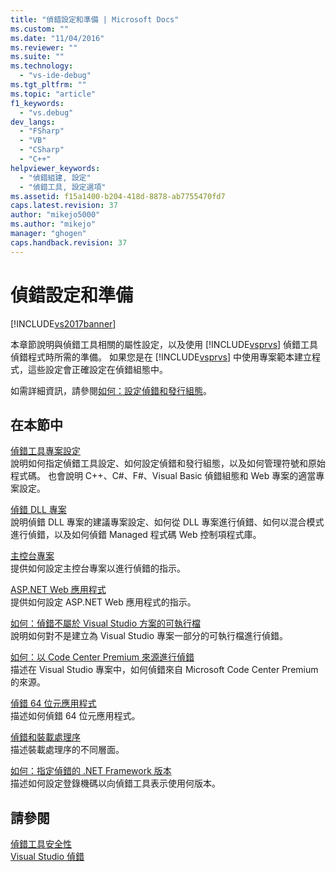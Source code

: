 ```yaml
---
title: "偵錯設定和準備 | Microsoft Docs"
ms.custom: ""
ms.date: "11/04/2016"
ms.reviewer: ""
ms.suite: ""
ms.technology: 
  - "vs-ide-debug"
ms.tgt_pltfrm: ""
ms.topic: "article"
f1_keywords: 
  - "vs.debug"
dev_langs: 
  - "FSharp"
  - "VB"
  - "CSharp"
  - "C++"
helpviewer_keywords: 
  - "偵錯組建, 設定"
  - "偵錯工具, 設定選項"
ms.assetid: f15a1400-b204-418d-8878-ab7755470fd7
caps.latest.revision: 37
author: "mikejo5000"
ms.author: "mikejo"
manager: "ghogen"
caps.handback.revision: 37
---
```

# 偵錯設定和準備
[!INCLUDE[vs2017banner](../code-quality/includes/vs2017banner.md)]

本章節說明與偵錯工具相關的屬性設定，以及使用 [!INCLUDE[vsprvs](../code-quality/includes/vsprvs_md.md)] 偵錯工具偵錯程式時所需的準備。 如果您是在 [!INCLUDE[vsprvs](../code-quality/includes/vsprvs_md.md)] 中使用專案範本建立程式，這些設定會正確設定在偵錯組態中。  
  
 如需詳細資訊，請參閱[如何：設定偵錯和發行組態](../debugger/how-to-set-debug-and-release-configurations.md)。  
  
## 在本節中  
 [偵錯工具專案設定](../debugger/debugger-project-settings.md)  
 說明如何指定偵錯工具設定、如何設定偵錯和發行組態，以及如何管理符號和原始程式碼。 也會說明 C\+\+、C\#、F\#、Visual Basic 偵錯組態和 Web 專案的適當專案設定。  
  
 [偵錯 DLL 專案](../debugger/debugging-dll-projects.md)  
 說明偵錯 DLL 專案的建議專案設定、如何從 DLL 專案進行偵錯、如何以混合模式進行偵錯，以及如何偵錯 Managed 程式碼 Web 控制項程式庫。  
  
 [主控台專案](../debugger/debugging-preparation-console-projects.md)  
 提供如何設定主控台專案以進行偵錯的指示。  
  
 [ASP.NET Web 應用程式](../debugger/debugging-preparation-aspnet-web-applications.md)  
 提供如何設定 ASP.NET Web 應用程式的指示。  
  
 [如何：偵錯不屬於 Visual Studio 方案的可執行檔](../debugger/how-to-debug-an-executable-not-part-of-a-visual-studio-solution.md)  
 說明如何對不是建立為 Visual Studio 專案一部分的可執行檔進行偵錯。  
  
 [如何：以 Code Center Premium 來源進行偵錯](../debugger/how-to-debug-with-code-center-premium-source.md)  
 描述在 Visual Studio 專案中，如何偵錯來自 Microsoft Code Center Premium 的來源。  
  
 [偵錯 64 位元應用程式](../debugger/debug-64-bit-applications.md)  
 描述如何偵錯 64 位元應用程式。  
  
 [偵錯和裝載處理序](../debugger/debugging-and-the-hosting-process.md)  
 描述裝載處理序的不同層面。  
  
 [如何：指定偵錯的 .NET Framework 版本](../debugger/how-to-specify-a-dotnet-framework-version-for-debugging.md)  
 描述如何設定登錄機碼以向偵錯工具表示使用何版本。  
  
## 請參閱  
 [偵錯工具安全性](../debugger/debugger-security.md)   
 [Visual Studio 偵錯](../debugger/debugging-in-visual-studio.md)